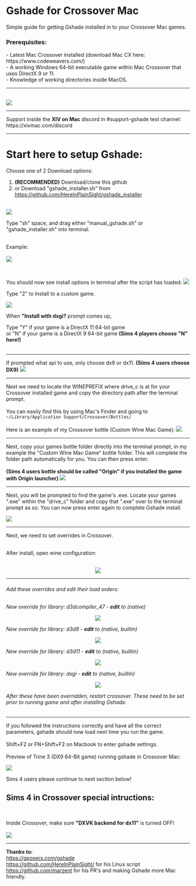 # Gshade for Crossover Mac
Simple guide for getting Gshade installed in to your Crossover Mac games.

<h3>Prerequisites:</h3>
- Latest Mac Crossover installed (download Mac CX here: https://www.codeweavers.com/)<br>
- A working Windows 64-bit executable game within Mac Crossover that uses DirectX 9 or 11. <br>
- Knowledge of working directories inside MacOS.<br>
<hr>
<br>
<img src="/gh images/1sims4p.png"></a> </p>
<hr>
Support inside the <b>XIV on Mac</B> discord in #support-gshade text channel: https://xivmac.com/discord
<hr>

<h1>Start here to setup Gshade:</h1>

Choose one of 2 Download options:<br>
1)  <b>(RECOMMENDED)</b> Download/clone this github<br>
2)  or Download "gshade_installer.sh" from https://github.com/HereInPlainSight/gshade_installer<br><br>


<img src="/gh images/first.png"></a> </p>

Type "sh" space, and drag either "manual_gshade.sh" or "gshade_installer.sh" into terminal. <br><br>

Example:<br><br>
<img src="/gh images/kik.gif"></a> </p><br>


You should now see install options in terminal after the script has loaded:
<img src="/gh images/install1.png"></a> </p>


Type "2" to Install to a custom game.<br>

<img src="/gh images/customgame.png"></a> </p>

When <b>"Install with dxgi?</b> prompt comes up,<br>

Type "Y" if your game is a DirectX 11 64-bit game <br>
or "N" if your game is a DirectX 9 64-bit game <b>(Sims 4 players choose "N" here!)</b><br><br>

<hr>

If prompted what api to use, only choose dx9 or dx11. <b>(Sims 4 users choose DX9)</b>
<img src="/gh images/dx.png"></a> </p>

<hr>

Next we need to locate the WINEPREFIX where drive_c is at for your Crossover installed game and copy the directory path after the terminal prompt.<br><br>
You can easily find this by using Mac's Finder and going to ```~/Library/Application Support/Crossover/Bottles/```<br><br>
Here is an example of my Crossover bottle (Custom Wine Mac Game):
<img src="/gh images/drivec.png"></a> </p>

<hr>

Next, copy your games bottle folder directly into the terminal prompt, in my example the "Custom Wine Mac Game" bottle folder. This will complete the folder path automatically for you. You can then press enter. <br><br><b>(Sims 4 users bottle should be called "Origin" if you installed the game with Origin launcher)</b>
<img src="/gh images/drivecpath.png"></a> </p>

<hr>

Next, you will be prompted to find the game's .exe. Locate your games ".exe" within the "drive_c" folder and copy that ".exe" over to the terminal prompt as so. You can now press enter again to complete Gshade install.

<img src="/gh images/exe.png"></a> </p>

<hr>

Next, we need to set overrides in Crossover.<br><br>

After install, open wine configuration:</h6>
<br><br>
<p align="center"> 
<img src="https://i.imgur.com/oBp3UPL.png">
</p>

------------------------------------------------------------------------------------------------------------
<h6>Add these overrides and edit their load orders:<b5>
<br><br>

New override for library: d3dcompiler_47 - <b>edit</b> to (native)
  <p align="center"> 
<img src="/gh images/over1.png"></a> 
</p>

New override for library: d3d9 - <b>edit</b> to (native, builtin)
  <p align="center"> 
<img src="/gh images/over2.png"></a> 
</p>

New override for library: d3d11 - <b>edit</b> to (native, builtin)
  <p align="center"> 
<img src="/gh images/over3.png"></a> 
</p>

New override for library: dxgi - <b>edit</b> to (native, builtin)
  <p align="center"> 
<img src="/gh images/over4.png"></a> 
</p>


After these have been overridden, restart crossover. These need to be set prior to running game and after installing Gshade.</h6></div>

<hr>

If you followed the instructions correctly and have all the correct parameters, gshade should now load next time you run the game.<br><br>
Shift+F2 or FN+Shift+F2 on Macbook to enter gshade settings.<br><br>
Preview of Trine 3 (DX9 64-Bit game) running gshade in Crossover Mac: 

<img src="/gh images/trine2.png"></a> </p>

Sims 4 users please continue to next section below!

<h2>Sims 4 in Crossover special intructions:</h2><br>

Inside Crossover, make sure <b>"DXVK backend for dx11"</b> is turned OFF!<br><br>
<img src="/gh images/sims4.png"></a> </p>

<hr>

<b>Thanks to:</b><br> 
https://gposers.com/gshade <br>
https://github.com/HereInPlainSight/ for his Linux script<br>
https://github.com/marzent for his PR's and making Gshade more Mac friendly.
